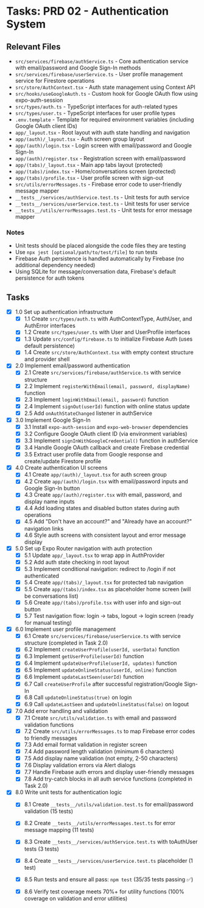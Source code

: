 # Tasks: PRD 02 - Authentication System

## Relevant Files

- `src/services/firebase/authService.ts` - Core authentication service with email/password and Google Sign-In methods
- `src/services/firebase/userService.ts` - User profile management service for Firestore operations
- `src/store/AuthContext.tsx` - Auth state management using Context API
- `src/hooks/useGoogleAuth.ts` - Custom hook for Google OAuth flow using expo-auth-session
- `src/types/auth.ts` - TypeScript interfaces for auth-related types
- `src/types/user.ts` - TypeScript interfaces for user profile types
- `.env.template` - Template for required environment variables (including Google OAuth client IDs)
- `app/_layout.tsx` - Root layout with auth state handling and navigation
- `app/(auth)/_layout.tsx` - Auth screen group layout
- `app/(auth)/login.tsx` - Login screen with email/password and Google Sign-In
- `app/(auth)/register.tsx` - Registration screen with email/password
- `app/(tabs)/_layout.tsx` - Main app tabs layout (protected)
- `app/(tabs)/index.tsx` - Home/conversations screen (protected)
- `app/(tabs)/profile.tsx` - User profile screen with sign-out
- `src/utils/errorMessages.ts` - Firebase error code to user-friendly message mapper
- `__tests__/services/authService.test.ts` - Unit tests for auth service
- `__tests__/services/userService.test.ts` - Unit tests for user service
- `__tests__/utils/errorMessages.test.ts` - Unit tests for error message mapper

### Notes

- Unit tests should be placed alongside the code files they are testing
- Use `npx jest [optional/path/to/test/file]` to run tests
- Firebase Auth persistence is handled automatically by Firebase (no additional dependency needed)
- Using SQLite for message/conversation data, Firebase's default persistence for auth tokens

## Tasks

- [x] 1.0 Set up authentication infrastructure
  - [x] 1.1 Create `src/types/auth.ts` with AuthContextType, AuthUser, and AuthError interfaces
  - [x] 1.2 Create `src/types/user.ts` with User and UserProfile interfaces
  - [x] 1.3 Update `src/config/firebase.ts` to initialize Firebase Auth (uses default persistence)
  - [x] 1.4 Create `src/store/AuthContext.tsx` with empty context structure and provider shell
  
- [x] 2.0 Implement email/password authentication
  - [x] 2.1 Create `src/services/firebase/authService.ts` with service structure
  - [x] 2.2 Implement `registerWithEmail(email, password, displayName)` function
  - [x] 2.3 Implement `loginWithEmail(email, password)` function
  - [x] 2.4 Implement `signOut(userId)` function with online status update
  - [x] 2.5 Add `onAuthStateChanged` listener in authService
  
- [x] 3.0 Implement Google Sign-In
  - [x] 3.1 Install `expo-auth-session` and `expo-web-browser` dependencies
  - [x] 3.2 Configure Google OAuth client ID (via environment variables)
  - [x] 3.3 Implement `signInWithGoogleCredential()` function in authService
  - [x] 3.4 Handle Google OAuth callback and create Firebase credential
  - [x] 3.5 Extract user profile data from Google response and create/update Firestore profile
  
- [x] 4.0 Create authentication UI screens
  - [x] 4.1 Create `app/(auth)/_layout.tsx` for auth screen group
  - [x] 4.2 Create `app/(auth)/login.tsx` with email/password inputs and Google Sign-In button
  - [x] 4.3 Create `app/(auth)/register.tsx` with email, password, and display name inputs
  - [x] 4.4 Add loading states and disabled button states during auth operations
  - [x] 4.5 Add "Don't have an account?" and "Already have an account?" navigation links
  - [x] 4.6 Style auth screens with consistent layout and error message display
  
- [x] 5.0 Set up Expo Router navigation with auth protection
  - [x] 5.1 Update `app/_layout.tsx` to wrap app in AuthProvider
  - [x] 5.2 Add auth state checking in root layout
  - [x] 5.3 Implement conditional navigation: redirect to /login if not authenticated
  - [x] 5.4 Create `app/(tabs)/_layout.tsx` for protected tab navigation
  - [x] 5.5 Create `app/(tabs)/index.tsx` as placeholder home screen (will be conversations list)
  - [x] 5.6 Create `app/(tabs)/profile.tsx` with user info and sign-out button
  - [x] 5.7 Test navigation flow: login → tabs, logout → login screen (ready for manual testing)
  
- [x] 6.0 Implement user profile management
  - [x] 6.1 Create `src/services/firebase/userService.ts` with service structure (completed in Task 2.0)
  - [x] 6.2 Implement `createUserProfile(userId, userData)` function
  - [x] 6.3 Implement `getUserProfile(userId)` function
  - [x] 6.4 Implement `updateUserProfile(userId, updates)` function
  - [x] 6.5 Implement `updateOnlineStatus(userId, online)` function
  - [x] 6.6 Implement `updateLastSeen(userId)` function
  - [x] 6.7 Call `createUserProfile` after successful registration/Google Sign-In
  - [x] 6.8 Call `updateOnlineStatus(true)` on login
  - [x] 6.9 Call `updateLastSeen` and `updateOnlineStatus(false)` on logout
  
- [x] 7.0 Add error handling and validation
  - [x] 7.1 Create `src/utils/validation.ts` with email and password validation functions
  - [x] 7.2 Create `src/utils/errorMessages.ts` to map Firebase error codes to friendly messages
  - [x] 7.3 Add email format validation in register screen
  - [x] 7.4 Add password length validation (minimum 6 characters)
  - [x] 7.5 Add display name validation (not empty, 2-50 characters)
  - [x] 7.6 Display validation errors via Alert dialogs
  - [x] 7.7 Handle Firebase auth errors and display user-friendly messages
  - [x] 7.8 Add try-catch blocks in all auth service functions (completed in Task 2.0)
  
- [x] 8.0 Write unit tests for authentication logic
  - [x] 8.1 Create `__tests__/utils/validation.test.ts` for email/password validation (15 tests)
  - [x] 8.2 Create `__tests__/utils/errorMessages.test.ts` for error message mapping (11 tests)
  - [x] 8.3 Create `__tests__/services/authService.test.ts` with toAuthUser tests (3 tests)
  - [x] 8.4 Create `__tests__/services/userService.test.ts` placeholder (1 test)
  - [x] 8.5 Run tests and ensure all pass: `npm test` (35/35 tests passing ✅)
  - [x] 8.6 Verify test coverage meets 70%+ for utility functions (100% coverage on validation and error utilities)

